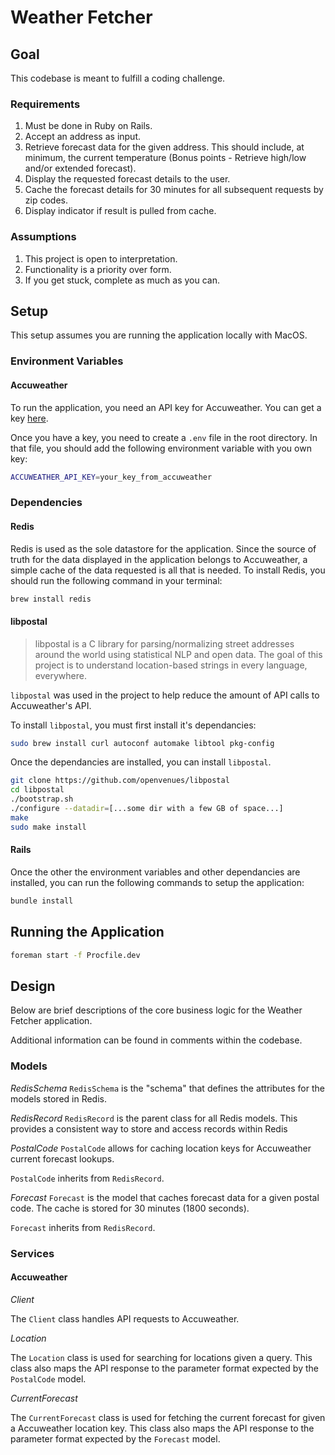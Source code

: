 # Weather Fetcher

## Goal

This codebase is meant to fulfill a coding challenge.

### Requirements

1. Must be done in Ruby on Rails.
2. Accept an address as input.
3. Retrieve forecast data for the given address. This should include, at minimum, the current temperature (Bonus points - Retrieve high/low and/or extended forecast).
4. Display the requested forecast details to the user.
5. Cache the forecast details for 30 minutes for all subsequent requests by zip codes.
6. Display indicator if result is pulled from cache.

### Assumptions

1. This project is open to interpretation.
2. Functionality is a priority over form.
3. If you get stuck, complete as much as you can.

## Setup

This setup assumes you are running the application locally with MacOS.

### Environment Variables

#### Accuweather

To run the application, you need an API key for Accuweather. You can get a key [here](https://developer.accuweather.com/).

Once you have a key, you need to create a `.env` file in the root directory. In that file, you should add the following environment variable with you own key:

```bash
ACCUWEATHER_API_KEY=your_key_from_accuweather
```

### Dependencies

#### Redis

Redis is used as the sole datastore for the application. Since the source of truth for the data displayed in the application belongs to Accuweather, a simple cache of the data requested is all that is needed. To install Redis, you should run the following command in your terminal:

```bash
brew install redis
```

#### libpostal

> libpostal is a C library for parsing/normalizing street addresses around the world using statistical NLP and open data. The goal of this project is to understand location-based strings in every language, everywhere.

`libpostal` was used in the project to help reduce the amount of API calls to Accuweather's API.

To install `libpostal`, you must first install it's dependancies:

```bash
sudo brew install curl autoconf automake libtool pkg-config
```

Once the dependancies are installed, you can install `libpostal`.

```bash
git clone https://github.com/openvenues/libpostal
cd libpostal
./bootstrap.sh
./configure --datadir=[...some dir with a few GB of space...]
make
sudo make install
```

#### Rails

Once the other the environment variables and other dependancies are installed, you can run the following commands to setup the application:

```bash
bundle install
```

## Running the Application

```bash
foreman start -f Procfile.dev
```

## Design

Below are brief descriptions of the core business logic for the Weather Fetcher application.

Additional information can be found in comments within the codebase.

### Models

*RedisSchema*
`RedisSchema` is the "schema" that defines the attributes for the models stored in Redis.

*RedisRecord*
`RedisRecord` is the parent class for all Redis models. This provides a consistent way to store and access records within Redis

*PostalCode*
`PostalCode` allows for caching location keys for Accuweather current forecast lookups.

`PostalCode` inherits from `RedisRecord`.

*Forecast*
`Forecast` is the model that caches forecast data for a given postal code. The cache is stored for 30 minutes (1800 seconds).

`Forecast` inherits from `RedisRecord`.

### Services

#### Accuweather

*Client*

The `Client` class handles API requests to Accuweather.

*Location*

The `Location` class is used for searching for locations given a query. This class also maps the API response to the parameter format expected by the `PostalCode` model.

*CurrentForecast*

The `CurrentForecast` class is used for fetching the current forecast for given a Accuweather location key. This class also maps the API response to the parameter format expected by the `Forecast` model.
